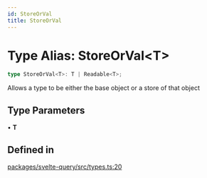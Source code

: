 ```yaml
---
id: StoreOrVal
title: StoreOrVal
---
```


# Type Alias: StoreOrVal\<T\>

```ts
type StoreOrVal<T>: T | Readable<T>;
```

Allows a type to be either the base object or a store of that object

## Type Parameters

• **T**

## Defined in

[packages/svelte-query/src/types.ts:20](https://github.com/TanStack/query/blob/dac5da5416b82b0be38a8fb34dde1fc6670f0a59/packages/svelte-query/src/types.ts#L20)
